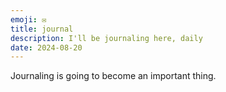```yaml
---
emoji: ✉️
title: journal
description: I'll be journaling here, daily
date: 2024-08-20
---
```


Journaling is going to become an important thing.


